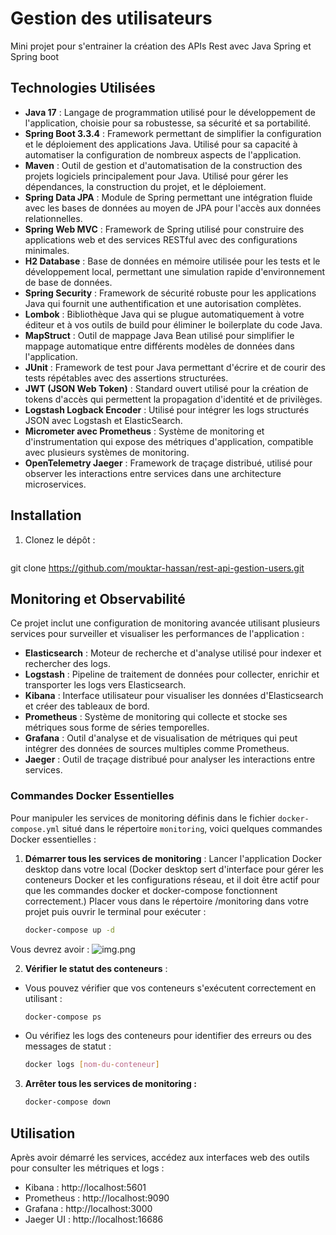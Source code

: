 # Gestion des utilisateurs

Mini projet pour s'entrainer la création des APIs Rest avec Java Spring et Spring boot

## Technologies Utilisées

- **Java 17** : Langage de programmation utilisé pour le développement de l'application, choisie pour sa robustesse, sa sécurité et sa portabilité.
- **Spring Boot 3.3.4** : Framework permettant de simplifier la configuration et le déploiement des applications Java. Utilisé pour sa capacité à automatiser la configuration de nombreux aspects de l'application.
- **Maven** : Outil de gestion et d'automatisation de la construction des projets logiciels principalement pour Java. Utilisé pour gérer les dépendances, la construction du projet, et le déploiement.
- **Spring Data JPA** : Module de Spring permettant une intégration fluide avec les bases de données au moyen de JPA pour l'accès aux données relationnelles.
- **Spring Web MVC** : Framework de Spring utilisé pour construire des applications web et des services RESTful avec des configurations minimales.
- **H2 Database** : Base de données en mémoire utilisée pour les tests et le développement local, permettant une simulation rapide d'environnement de base de données.
- **Spring Security** : Framework de sécurité robuste pour les applications Java qui fournit une authentification et une autorisation complètes.
- **Lombok** : Bibliothèque Java qui se plugue automatiquement à votre éditeur et à vos outils de build pour éliminer le boilerplate du code Java.
- **MapStruct** : Outil de mappage Java Bean utilisé pour simplifier le mappage automatique entre différents modèles de données dans l'application.
- **JUnit** : Framework de test pour Java permettant d'écrire et de courir des tests répétables avec des assertions structurées.
- **JWT (JSON Web Token)** : Standard ouvert utilisé pour la création de tokens d'accès qui permettent la propagation d'identité et de privilèges.
- **Logstash Logback Encoder** : Utilisé pour intégrer les logs structurés JSON avec Logstash et ElasticSearch.
- **Micrometer avec Prometheus** : Système de monitoring et d'instrumentation qui expose des métriques d'application, compatible avec plusieurs systèmes de monitoring.
- **OpenTelemetry Jaeger** : Framework de traçage distribué, utilisé pour observer les interactions entre services dans une architecture microservices.


## Installation

1. Clonez le dépôt :
   ```bash
  git clone https://github.com/mouktar-hassan/rest-api-gestion-users.git

## Monitoring et Observabilité

Ce projet inclut une configuration de monitoring avancée utilisant plusieurs services pour surveiller et visualiser les performances de l'application :

- **Elasticsearch** : Moteur de recherche et d'analyse utilisé pour indexer et rechercher des logs.
- **Logstash** : Pipeline de traitement de données pour collecter, enrichir et transporter les logs vers Elasticsearch.
- **Kibana** : Interface utilisateur pour visualiser les données d'Elasticsearch et créer des tableaux de bord.
- **Prometheus** : Système de monitoring qui collecte et stocke ses métriques sous forme de séries temporelles.
- **Grafana** : Outil d'analyse et de visualisation de métriques qui peut intégrer des données de sources multiples comme Prometheus.
- **Jaeger** : Outil de traçage distribué pour analyser les interactions entre services.

### Commandes Docker Essentielles

Pour manipuler les services de monitoring définis dans le fichier `docker-compose.yml` situé dans le répertoire `monitoring`, voici quelques commandes Docker essentielles :

1. **Démarrer tous les services de monitoring** :
Lancer l'application Docker desktop dans votre local (Docker desktop sert d'interface pour gérer les conteneurs Docker et les configurations réseau, et il doit être actif pour que les commandes docker et docker-compose fonctionnent correctement.)
Placer vous dans le répertoire /monitoring dans votre projet puis ouvrir le terminal pour exécuter :
   ```bash
   docker-compose up -d
Vous devrez avoir :
![img.png](img.png)

2. **Vérifier le statut des conteneurs** :

* Vous pouvez vérifier que vos conteneurs s'exécutent correctement en utilisant :
   ```bash
   docker-compose ps
* Ou vérifiez les logs des conteneurs pour identifier des erreurs ou des messages de statut :
   ```bash
  docker logs [nom-du-conteneur]
  
3. **Arrêter tous les services de monitoring :**

   ```bash
   docker-compose down
   

## Utilisation

Après avoir démarré les services, accédez aux interfaces web des outils pour consulter les métriques et logs :

* Kibana : http://localhost:5601
* Prometheus : http://localhost:9090
* Grafana : http://localhost:3000
* Jaeger UI : http://localhost:16686


